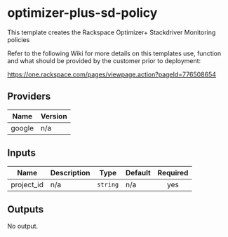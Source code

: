 # optimizer-plus-sd-policy

This template creates the Rackspace Optimizer+ Stackdriver Monitoring policies

Refer to the following Wiki for more details on this templates use, function and what should be provided by the customer prior to deployment:

https://one.rackspace.com/pages/viewpage.action?pageId=776508654

## Providers

| Name | Version |
|------|---------|
| google | n/a |

## Inputs

| Name | Description | Type | Default | Required |
|------|-------------|------|---------|:-----:|
| project\_id | n/a | `string` | n/a | yes |

## Outputs

No output.
